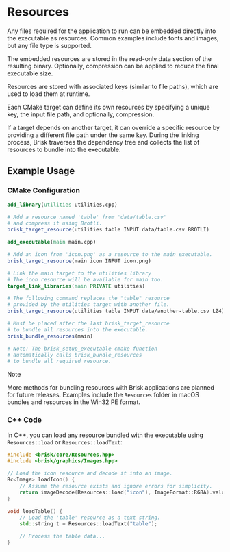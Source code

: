 # Resources

Any files required for the application to run can be embedded directly into the executable as resources.
Common examples include fonts and images, but any file type is supported.

The embedded resources are stored in the read-only data section of the resulting binary.
Optionally, compression can be applied to reduce the final executable size.

Resources are stored with associated keys (similar to file paths), which are used to load them at runtime.

Each CMake target can define its own resources by specifying a unique key, the input file path, and optionally, compression.

If a target depends on another target, it can override a specific resource by providing a different file path under the same key.
During the linking process, Brisk traverses the dependency tree and collects the list of resources to bundle into the executable.

## Example Usage

### CMake Configuration

```cmake
add_library(utilities utilities.cpp)

# Add a resource named 'table' from 'data/table.csv'
# and compress it using Brotli.
brisk_target_resource(utilities table INPUT data/table.csv BROTLI)

add_executable(main main.cpp)

# Add an icon from 'icon.png' as a resource to the main executable.
brisk_target_resource(main icon INPUT icon.png)

# Link the main target to the utilities library
# The icon resource will be available for main too.
target_link_libraries(main PRIVATE utilities)

# The following command replaces the "table" resource 
# provided by the utilities target with another file.
brisk_target_resource(utilities table INPUT data/another-table.csv LZ4)

# Must be placed after the last brisk_target_resource
# to bundle all resources into the executable.
brisk_bundle_resources(main)

# Note: The brisk_setup_executable cmake function
# automatically calls brisk_bundle_resources
# to bundle all required resource.
```

> [!Note]
> More methods for bundling resources with Brisk applications are planned for future releases. Examples include the `Resources` folder in macOS bundles and resources in the Win32 PE format.

### C++ Code

In C++, you can load any resource bundled with the executable using `Resources::load` or `Resources::loadText`:

```c++
#include <brisk/core/Resources.hpp>
#include <brisk/graphics/Images.hpp>

// Load the icon resource and decode it into an image.
Rc<Image> loadIcon() {
    // Assume the resource exists and ignore errors for simplicity.
    return imageDecode(Resources::load("icon"), ImageFormat::RGBA).value();
}

void loadTable() {
    // Load the 'table' resource as a text string.
    std::string t = Resources::loadText("table");

    // Process the table data...
}
```
